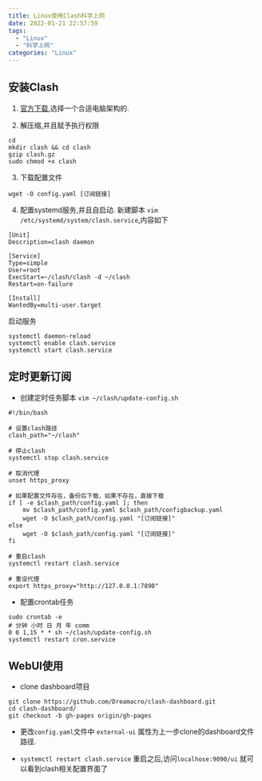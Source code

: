 ```yaml
---
title: Linux使用Clash科学上网
date: 2022-01-21 22:57:59
tags: 
  - "Linux"
  - "科学上网"
categories: "Linux"
---
```


## 安装Clash 

1. [官方下载](https://github.com/Dreamacro/clash/releases),选择一个合适电脑架构的.

2. 解压缩,并且赋予执行权限
```shell
cd
mkdir clash && cd clash
gzip clash.gz
sudo chmod +x clash
```

<!--more-->

3. 下载配置文件
```shell
wget -O config.yaml [订阅链接]
```

4. 配置systemd服务,并且自启动. 新建脚本 `vim /etc/systemd/system/clash.service`,内容如下
```shell
[Unit]
Description=clash daemon

[Service]
Type=simple
User=root
ExecStart=~/clash/clash -d ~/clash
Restart=on-failure

[Install]
WantedBy=multi-user.target
```

启动服务
```shell
systemctl daemon-reload
systemctl enable clash.service
systemctl start clash.service
```

## 定时更新订阅

- 创建定时任务脚本 `vim ~/clash/update-config.sh`
```shell
#!/bin/bash

# 设置clash路径
clash_path="~/clash"

# 停止clash
systemctl stop clash.service

# 取消代理
unset https_proxy

# 如果配置文件存在，备份后下载，如果不存在，直接下载
if [ -e $clash_path/config.yaml ]; then
	mv $clash_path/config.yaml $clash_path/configbackup.yaml
	wget -O $clash_path/config.yaml "[订阅链接]"
else
	wget -O $clash_path/config.yaml "[订阅链接]"
fi

# 重启clash
systemctl restart clash.service

# 重设代理
export https_proxy="http://127.0.0.1:7890"
```

- 配置crontab任务
```shell
sudo crontab -e 
# 分钟 小时 日 月 年 comm
0 0 1,15 * * sh ~/clash/update-config.sh
systemctl restart cron.service
```

## WebUI使用

- clone dashboard项目
```shell
git clone https://github.com/Dreamacro/clash-dashboard.git
cd clash-dashboard/
git checkout -b gh-pages origin/gh-pages
```

- 更改`config.yaml`文件中 `external-ui` 属性为上一步clone的dashboard文件路径.

- `systemctl restart clash.service` 重启之后,访问`localhose:9090/ui` 就可以看到clash相关配置界面了